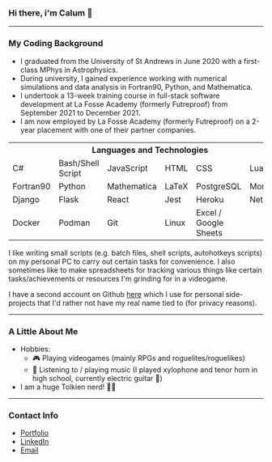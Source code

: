 ### Hi there, i'm Calum 👋

-------

### My Coding Background

- I graduated from the University of St Andrews in June 2020 with a first-class MPhys in Astrophysics.
- During university, I gained experience working with numerical simulations and data analysis in Fortran90, Python, and Mathematica.
- I undertook a 13-week training course in full-stack software development at La Fosse Academy (formerly Futreproof) from September 2021 to December 2021.
- I am now employed by La Fosse Academy (formerly Futreproof) on a 2-year placement with one of their partner companies.

<table>
    <tr><th colspan="6">Languages and Technologies</th></tr>
    <tr>
        <td>C#</td>
        <td>Bash/Shell Script</td>
        <td>JavaScript</td>
        <td>HTML</td>
        <td>CSS</td>
        <td>Lua</td>
    </tr>
    <tr>
        <td>Fortran90</td>
        <td>Python</td>
        <td>Mathematica</td>
        <td>LaTeX</td>
        <td>PostgreSQL</td>
        <td>MongoDB</td>
    </tr>
    <tr>
        <td>Django</td>
        <td>Flask</td>
        <td>React</td>
        <td>Jest</td>
        <td>Heroku</td>
        <td>Netlify</td>
    </tr>
    <tr>
        <td>Docker</td>
        <td>Podman</td>
        <td>Git</td>
        <td>Linux</td>
        <td>Excel / Google Sheets</td>
        <td></td>
    </tr>
</table>

I like writing small scripts (e.g. batch files, shell scripts, autohotkeys scripts) on my personal PC to carry out certain tasks for convenience.
I also sometimes like to make spreadsheets for tracking various things like certain tasks/achievements or resources I'm grinding for in a videogame.

I have a second account on Github [here](https://github.com/Fellshadow) which I use for personal side-projects that I'd rather not have my real name tied to (for privacy reasons).

-------

### A Little About Me

- Hobbies: 
  - 🎮 Playing videogames (mainly RPGs and roguelites/roguelikes)
  - 🎼 Listening to / playing music (I played xylophone and tenor horn in high school, currently electric guitar 🎸)
- I am a huge Tolkien nerd! 🧙‍♂️

------

### Contact Info

- [Portfolio](https://calum-mcdougall.netlify.app/)
- [LinkedIn](https://www.linkedin.com/in/calum-mcdougall-07539b227/)
- [Email](mailto:c_mcdougall97@yahoo.co.uk)
